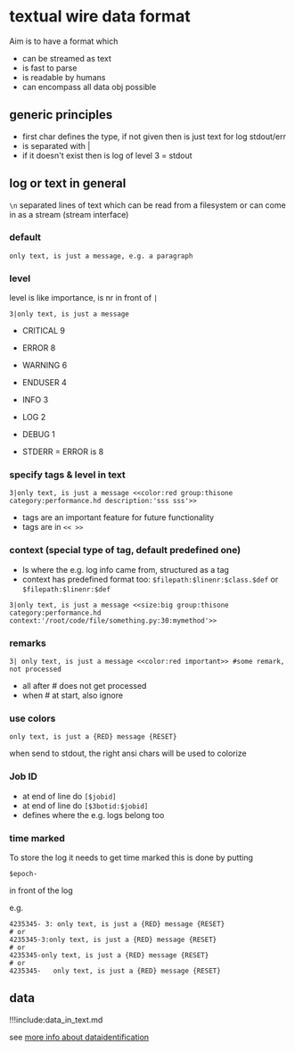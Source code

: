 # textual wire data format

Aim is to have a format which 

- can be streamed as text
- is fast to parse
- is readable by humans
- can encompass all data obj possible

## generic principles

- first char defines the type, if not given then is just text for log stdout/err
- is separated with |
- if it doesn't exist then is log of level 3 = stdout

## log or text in general

```\n``` separated lines of text which can be read from a filesystem or can come in as a stream (stream interface)

### default

```
only text, is just a message, e.g. a paragraph
```

### level

level is like importance, is nr in front of ```|```

```
3|only text, is just a message
```

- CRITICAL 	9
- ERROR 	8
- WARNING 	6
- ENDUSER   4
- INFO 	    3
- LOG       2
- DEBUG 	1


- STDERR = ERROR is 8

### specify tags & level in text

```
3|only text, is just a message <<color:red group:thisone category:performance.hd description:'sss sss'>> 
```

- tags are an important feature for future functionality
- tags are in  ```<< >>```

### context (special type of tag, default predefined one)

- Is where the e.g. log info came from, structured as a tag
- context has predefined format too:  ```$filepath:$linenr:$class.$def``` or ```$filepath:$linenr:$def```

```
3|only text, is just a message <<size:big group:thisone category:performance.hd context:'/root/code/file/something.py:30:mymethod'>> 
```

### remarks

```
3| only text, is just a message <<color:red important>> #some remark, not processed
```

- all after # does not get processed
- when # at start, also ignore

### use colors

```
only text, is just a {RED} message {RESET}
```

when send to stdout, the right ansi chars will be used to colorize

### Job ID

- at end of line do ```[$jobid]```
- at end of line do ```[$3botid:$jobid]```
- defines where the e.g. logs belong too

### time marked

To store the log it needs to get time marked this is done by putting

```$epoch-```

in front of the log

e.g.

```
4235345- 3: only text, is just a {RED} message {RESET}
# or
4235345-3:only text, is just a {RED} message {RESET}
# or
4235345-only text, is just a {RED} message {RESET}
# or
4235345-   only text, is just a {RED} message {RESET}
```

## data

!!!include:data_in_text.md

see [more info about dataidentification](data_identification.md)

